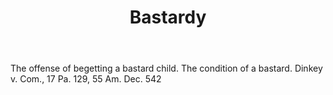 ---
title: Bastardy
letter: B
permalink: "/definitions/bastardy.html"
body: The offense of begetting a bastard child. The condition of a bastard. Dinkey
  v. Com., 17 Pa. 129, 55 Am. Dec. 542
published_at: '2018-07-07'
layout: post
---